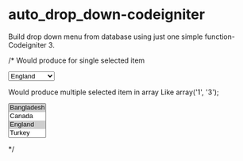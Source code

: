 # auto_drop_down-codeigniter
Build drop down menu from database using just one simple function- Codeigniter 3.

/*
Would produce for single selected item
      
<select name="country_name">
        <option value="1">Bangladesh</option>
        <option value="2">Canada</option>
        <option value="3" selected="selected">England</option>
        <option value="4">Turkey</option>
</select>



Would produce multiple selected item in array  Like array('1', '3');


<select name="country_name" multiple="multiple">
        <option value="1" selected="selected">Bangladesh</option>
        <option value="2">Canada</option>
        <option value="3" selected="selected">England</option>
        <option value="4">Turkey</option>
</select>

*/

